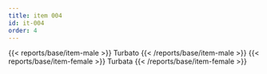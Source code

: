 ```yaml
---
title: item 004
id: it-004
order: 4
---
```

{{< reports/base/item-male >}}
  Turbato
{{< /reports/base/item-male >}}
{{< reports/base/item-female >}}
  Turbata
{{< /reports/base/item-female >}}